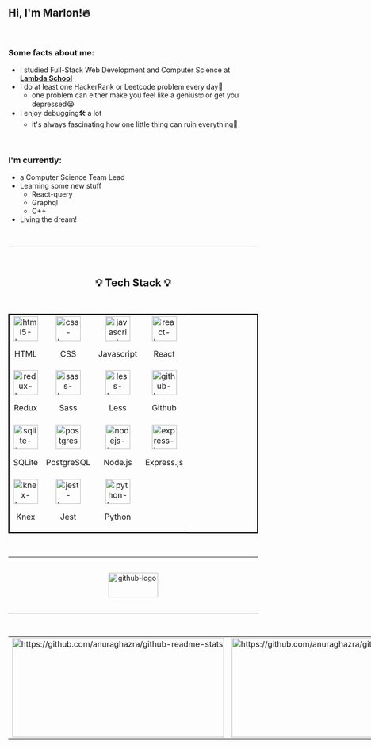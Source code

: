 <!-- About Me -->

<h2> Hi, I'm Marlon!🔥 </h2>

<br/>

<h3>Some facts about me:</h3>

- I studied Full-Stack Web Development and Computer Science at **[Lambda School](lambdaschool.com "Lambda School Website")**
- I do at least one HackerRank or Leetcode problem every day🤔
  - one problem can either make you feel like a genius🤓 or get you depressed😭
- I enjoy debugging🛠️ a lot
  - it's always fascinating how one little thing can ruin everything🤯

<br/>

<h3>I'm currently: </h3>

- a Computer Science Team Lead
- Learning some new stuff
  - React-query
  - Graphql
  - C++
- Living the dream!

<br/>

---

<br/>

<h2 align="center"> 💡 Tech Stack 💡 </h2>

<br/>
<table align="center" style="width: 100%; border: 2px solid black;">
<!-- First row -->
<tr style="outline: none">
<td>

<div align="center">
<img src="https://cdn.svgporn.com/logos/html-5.svg" alt="html5-logo-svgporn" width="50" height="50"/>
<p align="center">HTML</p>
</div>

</td>
<td>

<div align="center">

<img src="https://cdn.svgporn.com/logos/css-3.svg" alt="css-logo-svgporn" width="50" height="50"/>
<p align="center">CSS</p>

</div>

</td>
<td>

<div align="center">
<img src="https://cdn.svgporn.com/logos/javascript.svg" alt="javascript-logo-svgporn" width="50" height="50"/>
<p align="center">Javascript</p>

</div>

</td>

<td>

<div align="center">
<img src="https://cdn.svgporn.com/logos/react.svg" alt="react-logo-svgporn" width="50" height="50"/>
<p align="center">React</p>

</div>

</td>
</tr>

<!-- Second row -->
<tr style="height: 110px;">
<td>

<div align="center">
<img src="https://cdn.svgporn.com/logos/redux.svg" alt="redux-logo-svgporn" width="50" height="50"/>
<p align="center">Redux</p>
</div>

</td>
<td>

<div align="center">
<img src="https://cdn.svgporn.com/logos/sass.svg" alt="sass-logo-svgporn" width="50" height="50"/>
<p align="center">Sass</p>

</div>

</td>
<td>

<div align="center">
<img src="https://cdn.svgporn.com/logos/less.svg" alt="less-logo-svgporn" width="50" height="50"/>
<p align="center">Less</p>
</div>

</td>

<td>

<div align="center">
<img src="https://cdn.svgporn.com/logos/github-icon.svg" alt="github-logo-svgporn" width="50" height="50"/>
<p align="center">Github</p>
</div>

</td>
</tr>

<!-- Third row -->
<tr style="height: 110px;">
<td>

<div align="center">
<img src="https://cdn.svgporn.com/logos/sqlite.svg" alt="sqlite-logo-svgporn" width="50" height="50"/>
<p align="center">SQLite</p>
</div>

</td>
<td>

<div align="center">
<img src="https://cdn.svgporn.com/logos/postgresql.svg" alt="postgres-logo-svgporn" width="50" height="50"/>
<p align="center">PostgreSQL</p>
</div>

</td>
<td>

<div align="center">
<img src="https://cdn.svgporn.com/logos/nodejs.svg" alt="nodejs-logo-svgporn" width="50" height="50"/>
<p align="center">Node.js</p>
</div>

</td>

<td>

<div align="center">
<img src="https://cdn.svgporn.com/logos/express.svg" alt="express-logo-svgporn" width="50" height="50"/>
<p align="center">Express.js</p>
</div>

</td>
</tr>

<!-- Fourth row -->

<tr style="height: 110px;">
<td>

<div align="center">
<img src="https://cdn.svgporn.com/logos/knex.svg" alt="knex-logo-svgporn" width="50" height="50"/>
<p align="center">Knex</p>
</div>

</td>
<td>

<div align="center">
<img src="https://cdn.svgporn.com/logos/jest.svg" alt="jest-logo-svgporn" width="50" height="50"/>
<p align="center">Jest</p>
</div>

</td>
<td>

<div align="center">
<img src="https://cdn.svgporn.com/logos/python.svg" alt="python-logo-svgporn" width="50" height="50"/>
<p align="center">Python</p>
</div>

</td>
</tr>

</table>

<br/>

---

<br/>
<div align="center">
 <img src="https://cdn.svgporn.com/logos/github.svg" alt="github-logo" width="100" height="50" align="center"/>
</div>

<br/>

---

<br/>

<table align="center" style="width: 100%; max-width: 1000px; min-width: 900px;">

<tr>
<td style="width: 50%">

<img src="https://github-readme-stats.vercel.app/api/top-langs/?username=mpaolodr&hide=html&theme=onedark" alt="https://github.com/anuraghazra/github-readme-stats" style="width: 100%; height: 200px; max-height: 300px;"/>

</td>

<td style="width: 50%">

<img src="https://github-readme-stats.vercel.app/api?username=mpaolodr&hide=stars&theme=onedark" alt="https://github.com/anuraghazra/github-readme-stats" style="width: 100%; height: 200px; max-height: 300px;"/>

</td>

</tr>

</table>
